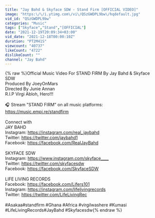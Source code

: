 ```yaml
---
title: "Jay Bahd & Skyface SDW - Stand Firm [OFFICIAL VIDEO]"
image: "https:\/\/i.ytimg.com\/vi\/QSzGWDPL9bw\/hqdefault.jpg"
vid_id: "QSzGWDPL9bw"
categories: "Music"
tags: ["Skyface","Stand","[OFFICIAL"]
date: "2021-12-19T20:09:34+03:00"
vid_date: "2021-12-18T00:00:10Z"
duration: "PT2M41S"
viewcount: "40737"
likeCount: "4722"
dislikeCount: ""
channel: "Jay Bahd"
---
```

{% raw %}Official Music Video For STAND FIRM By Jay Bahd &amp; Skyface SDW<br />Produced By JoeyOnMars<br />Directed By Junie Annan<br />R.I.P Virgi Abloh, Hero!!! <br /><br />🎧 Stream &quot;STAND FIRM&quot; on all music platforms: <a rel="nofollow" target="blank" href="https://music.empi.re/standfirm">https://music.empi.re/standfirm</a><br /><br />Connect with<br />JAY BAHD<br />Instagram: <a rel="nofollow" target="blank" href="https://instagram.com/real_jaybahd​">https://instagram.com/real_jaybahd​</a><br />Twitter: <a rel="nofollow" target="blank" href="https://twitter.com/jaybahd1​">https://twitter.com/jaybahd1​</a><br />Facebook: <a rel="nofollow" target="blank" href="https://facebook.com/RealJayBahd​">https://facebook.com/RealJayBahd​</a><br /><br />SKYFACE SDW<br />Instagram: <a rel="nofollow" target="blank" href="https://www.instagram.com/skyface____​">https://www.instagram.com/skyface____​</a><br />Twitter: <a rel="nofollow" target="blank" href="https://twitter.com/skyfacesdw​">https://twitter.com/skyfacesdw​</a> <br />Facebook: <a rel="nofollow" target="blank" href="https://facebook.com/SkyfaceSDW">https://facebook.com/SkyfaceSDW</a><br /><br />LIFE LIVING RECORDS<br />Facebook: <a rel="nofollow" target="blank" href="https://facebook.com/Lifers101">https://facebook.com/Lifers101</a><br />Instagram: <a rel="nofollow" target="blank" href="https://instagram.com/lifelivingrecords">https://instagram.com/lifelivingrecords</a><br />Twitter: <a rel="nofollow" target="blank" href="https://twitter.com/LifeLivingRec">https://twitter.com/LifeLivingRec</a><br /><br />#Asakaa​ #standfirm #Ghana​ #Africa​ #virgilwashere #Kumasi #LifeLivingRecords​​ ​#JayBahd #Skyfacesdw{% endraw %}
